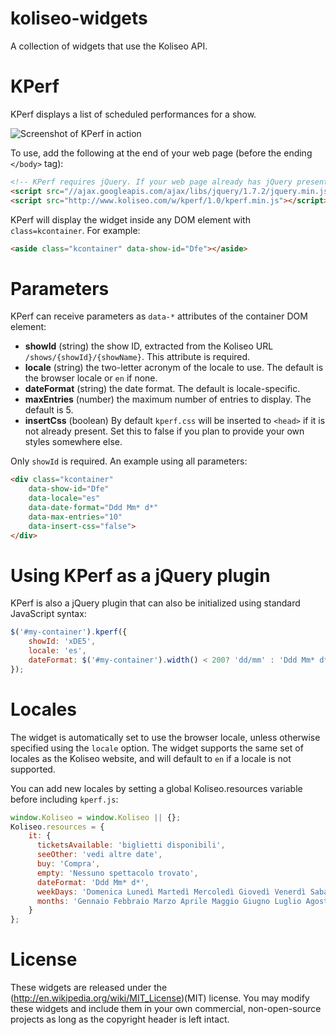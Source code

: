 koliseo-widgets
===============

A collection of widgets that use the Koliseo API.

KPerf
=====

KPerf displays a list of scheduled performances for a show. 

<img src="https://github.com/icoloma/koliseo-widgets/raw/master/screenshot.png" alt="Screenshot of KPerf in action">

To use, add the following at the end of your web page (before the ending <code>&lt;/body></code> tag):

```html
<!-- KPerf requires jQuery. If your web page already has jQuery present, you may omit this first line. -->
<script src="//ajax.googleapis.com/ajax/libs/jquery/1.7.2/jquery.min.js"></script>
<script src="http://www.koliseo.com/w/kperf/1.0/kperf.min.js"></script>
```

KPerf will display the widget inside any DOM element with <code>class=kcontainer</code>. For example:

```html
<aside class="kcontainer" data-show-id="Dfe"></aside>
```

Parameters
==========

KPerf can receive parameters as <code>data-*</code> attributes of the container DOM element:

* **showId** (string) the show ID, extracted from the Koliseo URL <code>/shows/{showId}/{showName}</code>. This attribute is required.
* **locale** (string) the two-letter acronym of the locale to use. The default is the browser locale or <code>en</code> if none.
* **dateFormat** (string) the date format. The default is locale-specific.
* **maxEntries** (number) the maximum number of entries to display. The default is 5.
* **insertCss** (boolean) By default <code>kperf.css</code> will be inserted to <code>&lt;head></code> if it is not already present. Set this to false if you plan to provide your own styles somewhere else.

Only <code>showId</code> is required. An example using all parameters:

```html
<div class="kcontainer" 
	data-show-id="Dfe" 
	data-locale="es" 
	data-date-format="Ddd Mm* d*" 
	data-max-entries="10" 
	data-insert-css="false">
</div>
```

Using KPerf as a jQuery plugin
==============================

KPerf is also a jQuery plugin that can also be initialized using standard JavaScript syntax:

```javascript
$('#my-container').kperf({
	showId: 'xDE5',
	locale: 'es',
	dateFormat: $('#my-container').width() < 200? 'dd/mm' : 'Ddd Mm* d*'
});
```

Locales
=======

The widget is automatically set to use the browser locale, unless otherwise specified using the <code>locale</code> option. The widget supports the same set of locales as the Koliseo website, and will default to <code>en</code> if a locale is not supported.

You can add new locales by setting a global Koliseo.resources variable before including <code>kperf.js</code>:

```javascript
window.Koliseo = window.Koliseo || {};
Koliseo.resources = {
	it: {
	  ticketsAvailable: 'biglietti disponibili',
      seeOther: 'vedi altre date',
      buy: 'Compra',
      empty: 'Nessuno spettacolo trovato',
      dateFormat: 'Ddd Mm* d*',
      weekDays: 'Domenica Lunedì Martedì Mercoledì Giovedì Venerdì Sabato',
      months: 'Gennaio Febbraio Marzo Aprile Maggio Giugno Luglio Agosto Settembre Ottobre Novembre Dicembre'
	}
};
```

License
=======

These widgets are released under the (http://en.wikipedia.org/wiki/MIT_License)(MIT) license. You may modify these widgets and include them in your own commercial, non-open-source projects as long as the copyright header is left intact.
